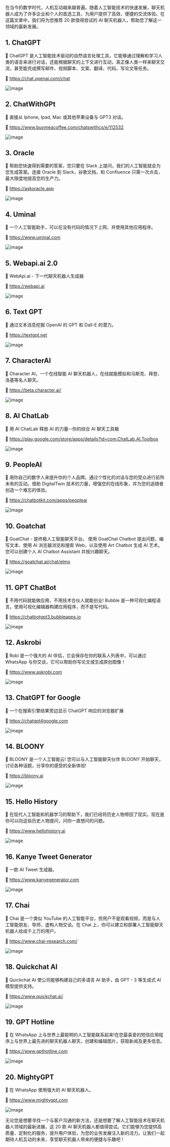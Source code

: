 在当今的数字时代，人机互动越来越普遍。随着人工智能技术的快速发展，聊天机器人成为了许多企业和个人的首选工具，为用户提供了高效、便捷的交流体验。在这篇文章中，我们将为您推荐 20 款值得尝试的 AI 聊天机器人，帮助您了解这一领域的最新发展。

## 1. ChatGPT

📝 ChatGPT 是人工智能技术驱动的自然语言处理工具，它能够通过理解和学习人类的语言来进行对话，还能根据聊天的上下文进行互动，真正像人类一样来聊天交流，甚至能完成撰写邮件、视频脚本、文案、翻译、代码，写论文等任务。

🔗 https://chat.openai.com/chat

![image](./image/10001.png)

## 2. ChatWithGPt

📝 直接从 Iphone, Ipad, Mac 或其他苹果设备与 GPT3 对话。

🔗 https://www.buymeacoffee.com/chatswithcs/e/112532

![image](./image/10002.png)

## 3. Oracle

📝 帮助您快速得到需要的答案，您只要在 Slack 上提问，我们的人工智能就会为您生成答案。连接 Oracle 到 Slack，谷歌文档，和 Confluence 只需一次点击，最大限度地提高您的生产力。

🔗 https://askoracle.app

![image](./image/10003.png)

## 4. Uminal

📝 一个人工智能助手，可以在没有代码的情况下上网，并使用其他应用程序。

🔗 https://www.uminal.com

![image](./image/10004.png)

## 5. Webapi.ai 2.0

📝 WebApi.ai - 下一代聊天机器人生成器

🔗 https://webapi.ai

![image](./image/10005.png)

## 6. Text GPT

📝 通过文本消息挖掘 OpenAI 的 GPT 和 Dall-E 的潜力。

🔗 https://textgpt.net

![image](./image/10006.png)

## 7. CharacterAI

📝 Character AI，一个在线智能 AI 聊天机器人，在线就能模拟和马斯克、拜登、洛基等名人聊天。

🔗 https://beta.character.ai/

![image](./image/10007.png)

## 8. AI ChatLab

📝 用 AI ChatLab 释放 AI 的力量--你的综合 AI 聊天工具箱

🔗 https://play.google.com/store/apps/details?id=com.ChatLab.AI.Toolbox

![image](./image/10008.png)

## 9. PeopleAI

📝 用你自己的数字人来提升你的个人品牌。通过个性化的对话与您的受众进行前所未有的互动。借助 DigitalTwin 技术的力量，增强您的在线形象，并为您的追随者创造一个难忘的体验。

🔗 https://chatbotkit.com/apps/peopleai

![image](./image/10009.png)

## 10. Goatchat

📝 GoatChat - 是终极人工智能聊天平台。 使用 GoatChat Chatbot 提出问题、编写文本、使用 AI 浏览器浏览和搜索 Web，以及使用 Art Chatbot 生成 AI 艺术。 您可以创建个人 AI Chatbot Assistant 并按兴趣聊天。

🔗 https://goatchat.ai/chat/elmo

![image](./image/10010.png)

## 11. GPT ChatBot

📝 不用代码就能做应用，不用技术合伙人就能创业! Bubble 是一种可视化编程语言。使用可视化编辑器构建应用程序，而不是写代码。

🔗 https://chatbotgpt3.bubbleapps.io

![image](./image/10011.png)

## 12. Askrobi

📝 Robi 是一个强大的 AI 伴侣，它会保存在你的联系人列表中，可以通过 WhatsApp 与你交谈，它可以帮助你写论文或生成原创图像！

🔗 https://www.askrobi.com

![image](./image/10012.png)

## 13. ChatGPT for Google

📝 一个在搜索引擎结果旁边显示 ChatGPT 响应的浏览器扩展

🔗 https://chatgpt4google.com

![image](./image/10013.png)

## 14. BLOONY

📝 BLOONY 是一个人工智能云! 您可以与人工智能聊天伙伴 BLOONY 开始聊天，讨论各种话题，分享你的感受的全新体验!

🔗 https://bloony.ai

![image](./image/10014.png)

## 15. Hello History

📝 在现代人工智能和机器学习的帮助下，我们已经将历史人物带回了现实。现在是你可以向这些历史人物提问，问你一直想问的问题。

🔗 https://www.hellohistory.ai

![image](./image/10015.png)

## 16. Kanye Tweet Generator

📝 一款 AI Tweet 生成器。

🔗 https://www.kanyegenerator.com

![image](./image/10016.png)

## 17. Chai

📝 Chai 是一个类似 YouTube 的人工智能平台，但用户不是观看视频，而是与人工智能朋友、导师、虚构人物交谈。在 Chai 上，你可以建立和部署人工智能聊天机器人给成千上万的用户。

🔗 https://www.chai-research.com/

![image](./image/10017.png)

## 18. Quickchat AI

📝 Quickchat AI 使公司能够构建自己的多语言 AI 助手，由 GPT - 3 等生成式 AI 模型提供支持。

🔗 https://www.quickchat.ai/

![image](./image/10018.png)

## 19. GPT Hotline

📝 在 WhatsApp 上与世界上最聪明的人工智能联系起来!在您最喜爱的短信应用程序上与世界上最先进的聊天机器人聊天，创建和编辑图片，获取新闻及更多信息。

🔗 https://www.gpthotline.com

![image](./image/10019.png)

## 20. MightyGPT

📝 在 WhatsApp 使用强大的 AI 聊天机器人。

🔗 https://www.mightygpt.com

![image](./image/10020.png)

无论您是想要寻找一个与客户沟通的新方法，还是想要了解人工智能技术在聊天机器人领域的最新进展，这 20 款 AI 聊天机器人都值得尝试。它们能够为您提供高质量、定制化的服务，提升用户体验，为您的业务发展注入新的活力。让我们一起期待人机互动的未来，享受聊天机器人带来的便捷与乐趣吧！
